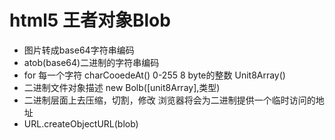 # html5 王者对象Blob

- 图片转成base64字符串编码
- atob(base64)二进制的字符串编码
- for 每一个字符
  charCooedeAt() 0-255 8 byte的整数
  Unit8Array()
- 二进制文件对象描述 new Bolb([unit8Array],类型)
- 二进制层面上去压缩，切割，修改
浏览器将会为二进制提供一个临时访问的地址
- URL.createObjectURL(blob)